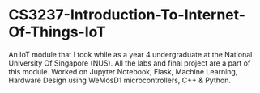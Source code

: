 # CS3237-Introduction-To-Internet-Of-Things-IoT
An IoT module that I took while as a year 4 undergraduate at the National University Of Singapore (NUS). All the labs and final project are a part of this module. Worked on Jupyter Notebook, Flask, Machine Learning, Hardware Design using WeMosD1 microcontrollers, C++ & Python. 
